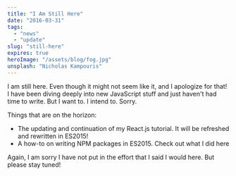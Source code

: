 ```yaml
---
title: "I Am Still Here"
date: "2016-03-31"
tags:
  - "news"
  - "update"
slug: "still-here"
expires: true
heroImage: "/assets/blog/fog.jpg"
unsplash: "Nicholas Kampouris"
---
```


I am still here. Even though it might not seem like it, and I apologize for that! I have been diving deeply into new JavaScript stuff and just haven't had time to write. But I want to. I intend to. Sorry.

Things that are on the horizon:

- The updating and continuation of my React.js tutorial. It will be refreshed and rewritten in ES2015!
- A how-to on writing NPM packages in ES2015. Check out what I did here

Again, I am sorry I have not put in the effort that I said I would here. But please stay tuned!
